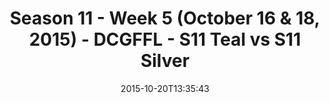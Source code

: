 ---
title: Season 11 - Week 5 (October 16 & 18, 2015) - DCGFFL - S11 Teal vs S11 Silver
teams-score:
- team: _teams/s11-teal.md
  score: 33
- team: _teams/s11-silver.md
  score: 27
mvp: Bryan S. (Teal), Donald Mitchell (Silver)
game-ball: ''
sportsperson: ''
season: 11
week: 5
date: '2015-10-20T13:35:43'
pageid: season-11-week-5-941-vs-943
---